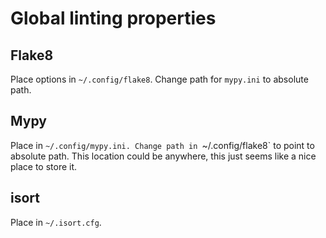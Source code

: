 # Global linting properties

## Flake8

Place options in `~/.config/flake8`. Change path for `mypy.ini` to absolute path.

## Mypy

Place in `~/.config/mypy.ini. Change path in `~/.config/flake8` to point to absolute path. This location could be anywhere, this just seems like a nice place to store it.

## isort

Place in `~/.isort.cfg`.
